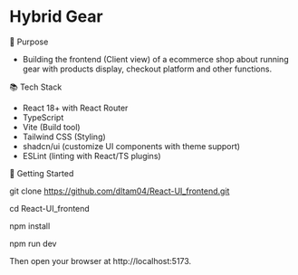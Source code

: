 # Hybrid Gear

🧭 Purpose
- Building the frontend (Client view) of a ecommerce shop about running gear with products display, checkout platform and other functions.

📚 Tech Stack
- React 18+ with React Router
- TypeScript
- Vite (Build tool)
- Tailwind CSS (Styling)
- shadcn/ui (customize UI components with theme support)
- ESLint (linting with React/TS plugins)

🚀 Getting Started

git clone https://github.com/dltam04/React-UI_frontend.git

cd React-UI_frontend

npm install

npm run dev

Then open your browser at http://localhost:5173.